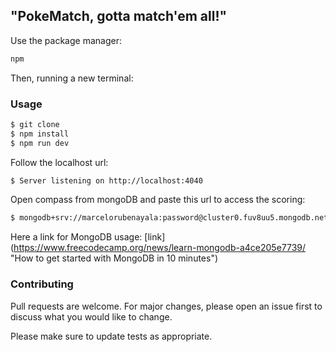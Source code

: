 ## "PokeMatch, gotta match'em all!"

Use the package manager:

```bash
npm
```
Then, running a new terminal:
 
### Usage

```bash
$ git clone
$ npm install
$ npm run dev
```
Follow the localhost url: 

```bash
$ Server listening on http://localhost:4040
```
Open compass from mongoDB and paste this url to access the scoring:

```bash
$ mongodb+srv://marcelorubenayala:password@cluster0.fuv8uu5.mongodb.net/pokeDB
```

Here a link for MongoDB usage: [link] (https://www.freecodecamp.org/news/learn-mongodb-a4ce205e7739/ "How to get started with MongoDB in 10 minutes")

### Contributing

Pull requests are welcome. For major changes, please open an issue first
to discuss what you would like to change.

Please make sure to update tests as appropriate.